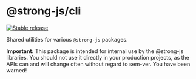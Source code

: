 # @strong-js/cli

[![Stable release](https://img.shields.io/npm/v/@strong-js/crud.svg)](https://npm.im/@strong-js/crud)

Shared utilities for various `@strong-js` packages.

**Important:** This package is intended for internal use by the @strong-js libraries. You should not use it directly in your production projects, as the APIs can and will change often without regard to sem-ver. You have been warned!
